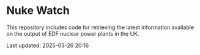 # Nuke Watch

This repository includes code for retrieving the latest information available on the output of EDF nuclear power plants in the UK.

Last updated: 2025-03-26 20:16